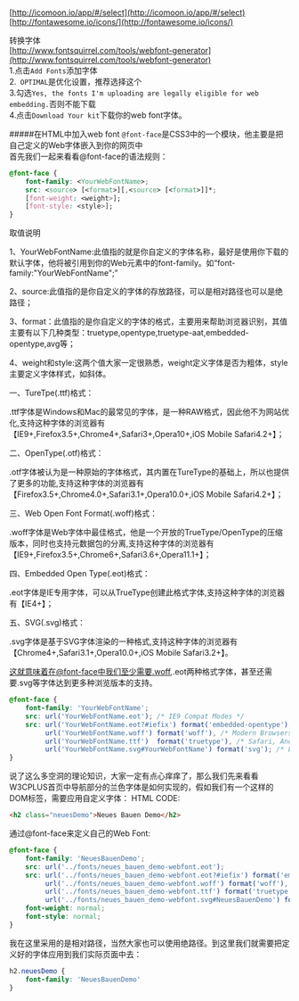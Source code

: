 ###
[http://icomoon.io/app/#/select](http://icomoon.io/app/#/select)      
[http://fontawesome.io/icons/](http://fontawesome.io/icons/)       

转换字体        
[http://www.fontsquirrel.com/tools/webfont-generator](http://www.fontsquirrel.com/tools/webfont-generator)      
1.点击`Add Fonts`添加字体         
2.` OPTIMAL`是优化设置，推荐选择这个        
3.勾选`Yes, the fonts I'm uploading are legally eligible for web embedding.`否则不能下载          
4.点击`Download Your kit`下载你的web font字体。       


#####在HTML中加入web font
`@font-face`是CSS3中的一个模块，他主要是把自己定义的Web字体嵌入到你的网页中         
首先我们一起来看看@font-face的语法规则：      
```css
@font-face {
    font-family: <YourWebFontName>;
    src: <source> [<format>][,<source> [<format>]]*;
    [font-weight: <weight>];
    [font-style: <style>];
}
```
取值说明

1、YourWebFontName:此值指的就是你自定义的字体名称，最好是使用你下载的默认字体，他将被引用到你的Web元素中的font-family。如“font-family:"YourWebFontName";”

2、source:此值指的是你自定义的字体的存放路径，可以是相对路径也可以是绝路径；

3、format：此值指的是你自定义的字体的格式，主要用来帮助浏览器识别，其值主要有以下几种类型：truetype,opentype,truetype-aat,embedded-opentype,avg等；

4、weight和style:这两个值大家一定很熟悉，weight定义字体是否为粗体，style主要定义字体样式，如斜体。

一、TureTpe(.ttf)格式：

.ttf字体是Windows和Mac的最常见的字体，是一种RAW格式，因此他不为网站优化,支持这种字体的浏览器有【IE9+,Firefox3.5+,Chrome4+,Safari3+,Opera10+,iOS Mobile Safari4.2+】；

二、OpenType(.otf)格式：

.otf字体被认为是一种原始的字体格式，其内置在TureType的基础上，所以也提供了更多的功能,支持这种字体的浏览器有【Firefox3.5+,Chrome4.0+,Safari3.1+,Opera10.0+,iOS Mobile Safari4.2+】；

三、Web Open Font Format(.woff)格式：

.woff字体是Web字体中最佳格式，他是一个开放的TrueType/OpenType的压缩版本，同时也支持元数据包的分离,支持这种字体的浏览器有【IE9+,Firefox3.5+,Chrome6+,Safari3.6+,Opera11.1+】；

四、Embedded Open Type(.eot)格式：

.eot字体是IE专用字体，可以从TrueType创建此格式字体,支持这种字体的浏览器有【IE4+】；

五、SVG(.svg)格式：

.svg字体是基于SVG字体渲染的一种格式,支持这种字体的浏览器有【Chrome4+,Safari3.1+,Opera10.0+,iOS Mobile Safari3.2+】。

这就意味着在@font-face中我们至少需要.woff,.eot两种格式字体，甚至还需要.svg等字体达到更多种浏览版本的支持。

```css
@font-face {
	font-family: 'YourWebFontName';
	src: url('YourWebFontName.eot'); /* IE9 Compat Modes */
	src: url('YourWebFontName.eot?#iefix') format('embedded-opentype'), /* IE6-IE8 */
		 url('YourWebFontName.woff') format('woff'), /* Modern Browsers */
		 url('YourWebFontName.ttf')  format('truetype'), /* Safari, Android, iOS */
		 url('YourWebFontName.svg#YourWebFontName') format('svg'); /* Legacy iOS */
}
```
说了这么多空洞的理论知识，大家一定有点心痒痒了，那么我们先来看看W3CPLUS首页中导航部分的兰色字体是如何实现的，假如我们有一个这样的DOM标签，需要应用自定义字体：
HTML CODE:
```html
<h2 class="neuesDemo">Neues Bauen Demo</h2>
```
通过@font-face来定义自己的Web Font:
```css
@font-face {
	font-family: 'NeuesBauenDemo';
	src: url('../fonts/neues_bauen_demo-webfont.eot');
	src: url('../fonts/neues_bauen_demo-webfont.eot?#iefix') format('embedded-opentype'),
		 url('../fonts/neues_bauen_demo-webfont.woff') format('woff'),
		 url('../fonts/neues_bauen_demo-webfont.ttf') format('truetype'),
		 url('../fonts/neues_bauen_demo-webfont.svg#NeuesBauenDemo') format('svg');
	font-weight: normal;
	font-style: normal;
}
```
我在这里采用的是相对路径，当然大家也可以使用绝路径。到这里我们就需要把定义好的字体应用到我们实际页面中去：
```css
h2.neuesDemo {
	font-family: 'NeuesBauenDemo'
}
```
